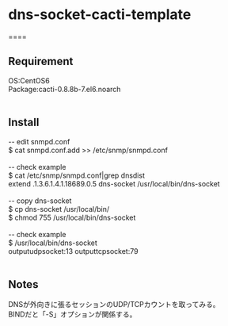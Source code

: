 # dns-socket-cacti-template

====
<br>
## Requirement<br>
OS:CentOS6<br>
Package:cacti-0.8.8b-7.el6.noarch<br>
<br>
## Install<br>
-- edit snmpd.conf<br>
$ cat snmpd.conf.add >> /etc/snmp/snmpd.conf<br>
<br>
-- check example<br>
$ cat /etc/snmp/snmpd.conf|grep dnsdist<br>
extend .1.3.6.1.4.1.18689.0.5 dns-socket /usr/local/bin/dns-socket<br>
<br>
-- copy dns-socket<br>
$ cp dns-socket /usr/local/bin/<br>
$ chmod 755 /usr/local/bin/dns-socket<br>
<br>
-- check example<br>
$ /usr/local/bin/dns-socket<br>
outputudpsocket:13 outputtcpsocket:79<br>
<br>
## Notes
DNSが外向きに張るセッションのUDP/TCPカウントを取ってみる。<br>
BINDだと「-S」オプションが関係する。<br>
